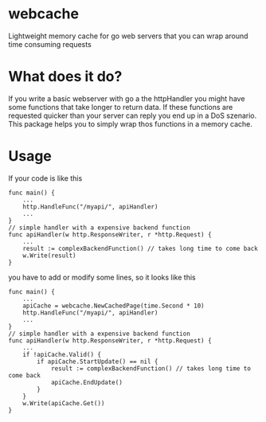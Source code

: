 # webcache
Lightweight memory cache for go web servers that you can wrap around time consuming requests

# What does it do?
If you write a basic webserver with go a the httpHandler you might have some functions that take longer to return data. If these functions are requested quicker than your server can reply you end up in a DoS szenario. This package helps you to simply wrap thos functions in a memory cache. 


# Usage
If your code is like this

	func main() {
		...
		http.HandleFunc("/myapi/", apiHandler)
		...
	}
	// simple handler with a expensive backend function
	func apiHandler(w http.ResponseWriter, r *http.Request) {
		...
		result := complexBackendFunction() // takes long time to come back
		w.Write(result)
	}
	
you have to add or modify some lines, so it looks like this

	func main() {
		...
		apiCache = webcache.NewCachedPage(time.Second * 10)
		http.HandleFunc("/myapi/", apiHandler)
		...
	}
	// simple handler with a expensive backend function
	func apiHandler(w http.ResponseWriter, r *http.Request) {
		...
		if !apiCache.Valid() {
			if apiCache.StartUpdate() == nil {
				result := complexBackendFunction() // takes long time to come back
				apiCache.EndUpdate()
			}
		}
		w.Write(apiCache.Get())
	}

